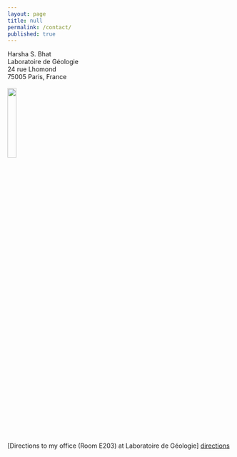```yaml
---
layout: page
title: null
permalink: /contact/
published: true
---
```


Harsha S. Bhat<br>
Laboratoire de Géologie<br>
24 rue Lhomond<br>
75005 Paris, France
<br><br>
<img src="{{site.baseurl}}/images/email.png" width="20%"/>


[Directions to my office (Room E203) at Laboratoire de Géologie] [directions] 


[directions]: /directions/
[gmaps]: https://goo.gl/maps/imridvjJr7GPFYjY8

